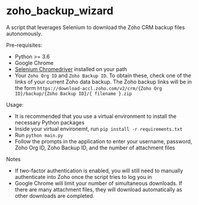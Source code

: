 # zoho_backup_wizard
A script that leverages Selenium to download the Zoho CRM backup files autonomously. 

Pre-requisites:
- Python >= 3.6
- Google Chrome
- [Selenium Chromedriver](https://chromedriver.chromium.org/downloads) installed on your path
- Your `Zoho Org ID` and `Zoho Backup ID`. To obtain these, check one of the links of your current Zoho data backup.
The Zoho backup links will be in the form `https://download-accl.zoho.com/v2/crm/{Zoho Org ID}/backup/{Zoho Backup ID}/{ filename }.zip`

Usage:
- It is recommended that you use a virtual environment to install the necessary Python packages
- Inside your virtual environemt, run `pip install -r requirements.txt`
- Run `python main.py`
- Follow the prompts in the application to enter your username, password, Zoho Org ID, Zoho Backup ID, and the number of attachment files

Notes
- If two-factor authentication is enabled, you will still need to manually authenticate into Zoho once the script tries to log you in
- Google Chrome will limit your number of simultaneous downloads. If there are many attachment files, they will download automatically as other downloads are completed.
